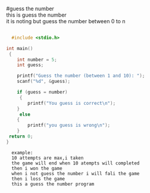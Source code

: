 #guess the number    
 this is guess the number  
 it is noting but guess the number between 0 to n  
```c
  
  #include <stdio.h>

int main()
 {
    int number = 5; 
    int guess;

    printf("Guess the number (between 1 and 10): ");
    scanf("%d", &guess);

    if (guess = number)
     {
        printf("You guess is correct\n");
    }
     else 
    {
        printf("you guess is wrong\n");
    }
 return 0;
}
```
      
      example:    
      10 attempts are max,i taken  
      the game will end when 10 atempts will completed       
      then i won the game    
      when i not guess the number i will fali the game  
      then i loss the game    
      this a guess the number program    
        

